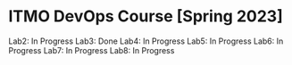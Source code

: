 # ITMO DevOps Course [Spring 2023]

Lab2: In Progress
Lab3: Done
Lab4: In Progress
Lab5: In Progress
Lab6: In Progress
Lab7: In Progress
Lab8: In Progress